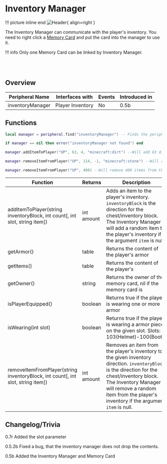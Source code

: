 # Inventory Manager

!!! picture inline end
    ![Header](https://srendi.de/wp-content/uploads/2021/04/Inventory-Manager.png){ align=right }

The Inventory Manager can communicate with the player's inventory. You need to right click a [Memory Card](https://docs.srendi.de/items/memory_card/) and put the card into the manager to use it.

!!! info
    Only one Memory Card can be linked by Inventory Manager.

<br><br>

## Overview

| Peripheral Name  | Interfaces with  | Events | Introduced in |
| ---------------- | ---------------- | ------ | ------------- |
| inventoryManager | Player Inventory | No     | 0.5b          |

## Functions

```lua
local manager = peripheral.find("inventoryManager") -- Finds the peripheral if one is connected

if manager == nil then error("inventoryManager not found") end

manager.addItemToPlayer("UP", 63, 4, "minecraft:dirt") --Will add 63 dirt to the players inventory from the chest above. 4 Is the slot

manager.removeItemFromPlayer("UP", 114, -1, "minecraft:stone") --Will remove 114 stone blocks from the players inventory to the chest above. -1 Says it will ignore the slot

manager.removeItemFromPlayer("UP", 400) --Will remove 400 items from the players inventory to the chest above
```

| Function                                                                | Returns    | Description                                                                                                                                                                                                                                                |
| ----------------------------------------------------------------------- | ---------- | ---------------------------------------------------------------------------------------------------------------------------------------------------------------------------------------------------------------------------------------------------------- |
| addItemToPlayer(string inventoryBlock, int count\[, int slot\, string item])      | int amount | Adds an item to the player's inventory. `inventoryBlock` is the direction for the chest/inventory block. The Inventory Manager will add a random item to the player's inventory if the argument `item` is null.                                            |
| getArmor()                                                              | table      | Returns the content of the player's armor|
| getItems()                                                              | table      | Returns the content of the player's|
| getOwner()                                                              | string     | Returns the owner of the memory card, nil if the memory card is|
| isPlayerEquipped()                                                      | boolean    | Returns true if the player is wearing one or more armor|
| isWearing(int slot)                                                     | boolean    | Returns true if the player is wearing a armor piece on the given slot. Slots: 103(Helmet)-100(Boots)                                                                                                                                                       |
| removeItemFromPlayer(string inventoryBlock, int count\[, int slot\, string item]) | int amount | Removes an item from the player's inventory to the given inventory direction. `inventoryBlock` is the direction for the chest/inventory block. The Inventory Manager will remove a random item from the player's inventory if the argument `item` is null. |

## Changelog/Trivia

0.7r
Added the slot parameter

0.5.2b
Fixed a bug, that the inventory manager does not drop the contents.

0.5b
Added the Inventory Manager and Memory Card
